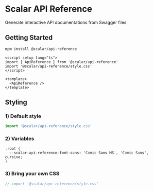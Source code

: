# Scalar API Reference

Generate interactive API documentations from Swagger files

## Getting Started

```bash
npm install @scalar/api-reference
```

```vue
<script setup lang="ts">
import { ApiReference } from '@scalar/api-reference'
import '@scalar/api-reference/style.css'
</script>

<template>
  <ApiReference />
</template>
```

## Styling

### 1) Default style

```js
import '@scalar/api-reference/style.css'
```

### 2) Variables

```
:root {
  --scalar-api-reference-font-sans: 'Comic Sans MS', 'Comic Sans', cursive;
}
```

### 3) Bring your own CSS

```js
// import '@scalar/api-reference/style.css'
```
